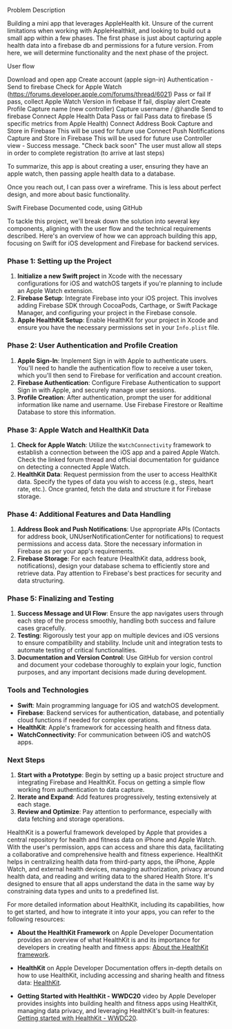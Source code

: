 Problem Description

Building a mini app that leverages AppleHealth kit. Unsure of the current limitations when working with AppleHealthkit, and looking to build out a small app within a few phases. The first phase is just about capturing apple health data into a firebase db and permissions for a future version. From here, we will determine functionality and the next phase of the project.

User flow

Download and open app
Create account (apple sign-in)
Authentication - Send to firebase
Check for Apple Watch (https://forums.developer.apple.com/forums/thread/6021)
Pass or fail
If pass, collect Apple Watch Version in firebase
If fail, display alert
Create Profile
Capture name (new controller)
Capture username / @handle
Send to firebase
Connect Apple Health Data
Pass or fail
Pass data to firebase (5 specific metrics from Apple Health)
Connect Address Book
Capture and Store in Firebase
This will be used for future use
Connect Push Notifications
Capture and Store in Firebase
This will be used for future use
Controller view - Success message. "Check back soon"
The user must allow all steps in order to complete registration (to arrive at last steps)

To summarize, this app is about creating a user, ensuring they have an apple watch, then passing apple health data to a database.

Once you reach out, I can pass over a wireframe. This is less about perfect design, and more about basic functionality.

Swift
Firebase
Documented code, using GitHub



To tackle this project, we'll break down the solution into several key components, aligning with the user flow and the technical requirements described. Here's an overview of how we can approach building this app, focusing on Swift for iOS development and Firebase for backend services.

### Phase 1: Setting up the Project

1. **Initialize a new Swift project** in Xcode with the necessary configurations for iOS and watchOS targets if you're planning to include an Apple Watch extension.
2. **Firebase Setup**: Integrate Firebase into your iOS project. This involves adding Firebase SDK through CocoaPods, Carthage, or Swift Package Manager, and configuring your project in the Firebase console.
3. **Apple HealthKit Setup**: Enable HealthKit for your project in Xcode and ensure you have the necessary permissions set in your `Info.plist` file.

### Phase 2: User Authentication and Profile Creation

1. **Apple Sign-In**: Implement Sign in with Apple to authenticate users. You'll need to handle the authentication flow to receive a user token, which you'll then send to Firebase for verification and account creation.
2. **Firebase Authentication**: Configure Firebase Authentication to support Sign in with Apple, and securely manage user sessions.
3. **Profile Creation**: After authentication, prompt the user for additional information like name and username. Use Firebase Firestore or Realtime Database to store this information.

### Phase 3: Apple Watch and HealthKit Data

1. **Check for Apple Watch**: Utilize the `WatchConnectivity` framework to establish a connection between the iOS app and a paired Apple Watch. Check the linked forum thread and official documentation for guidance on detecting a connected Apple Watch.
2. **HealthKit Data**: Request permission from the user to access HealthKit data. Specify the types of data you wish to access (e.g., steps, heart rate, etc.). Once granted, fetch the data and structure it for Firebase storage.

### Phase 4: Additional Features and Data Handling

1. **Address Book and Push Notifications**: Use appropriate APIs (Contacts for address book, UNUserNotificationCenter for notifications) to request permissions and access data. Store the necessary information in Firebase as per your app's requirements.
2. **Firebase Storage**: For each feature (HealthKit data, address book, notifications), design your database schema to efficiently store and retrieve data. Pay attention to Firebase's best practices for security and data structuring.

### Phase 5: Finalizing and Testing

1. **Success Message and UI Flow**: Ensure the app navigates users through each step of the process smoothly, handling both success and failure cases gracefully.
2. **Testing**: Rigorously test your app on multiple devices and iOS versions to ensure compatibility and stability. Include unit and integration tests to automate testing of critical functionalities.
3. **Documentation and Version Control**: Use GitHub for version control and document your codebase thoroughly to explain your logic, function purposes, and any important decisions made during development.

### Tools and Technologies

- **Swift**: Main programming language for iOS and watchOS development.
- **Firebase**: Backend services for authentication, database, and potentially cloud functions if needed for complex operations.
- **HealthKit**: Apple's framework for accessing health and fitness data.
- **WatchConnectivity**: For communication between iOS and watchOS apps.

### Next Steps

1. **Start with a Prototype**: Begin by setting up a basic project structure and integrating Firebase and HealthKit. Focus on getting a simple flow working from authentication to data capture.
2. **Iterate and Expand**: Add features progressively, testing extensively at each stage.
3. **Review and Optimize**: Pay attention to performance, especially with data fetching and storage operations.


HealthKit is a powerful framework developed by Apple that provides a central repository for health and fitness data on iPhone and Apple Watch. With the user's permission, apps can access and share this data, facilitating a collaborative and comprehensive health and fitness experience. HealthKit helps in centralizing health data from third-party apps, the iPhone, Apple Watch, and external health devices, managing authorization, privacy around health data, and reading and writing data to the shared Health Store. It's designed to ensure that all apps understand the data in the same way by constraining data types and units to a predefined list.

For more detailed information about HealthKit, including its capabilities, how to get started, and how to integrate it into your apps, you can refer to the following resources:

- **About the HealthKit Framework** on Apple Developer Documentation provides an overview of what HealthKit is and its importance for developers in creating health and fitness apps: [About the HealthKit framework](https://developer.apple.com/documentation/healthkit/about_the_healthkit_framework).

- **HealthKit** on Apple Developer Documentation offers in-depth details on how to use HealthKit, including accessing and sharing health and fitness data: [HealthKit](https://developer.apple.com/documentation/healthkit).

- **Getting Started with HealthKit - WWDC20** video by Apple Developer provides insights into building health and fitness apps using HealthKit, managing data privacy, and leveraging HealthKit's built-in features: [Getting started with HealthKit - WWDC20](https://developer.apple.com/videos/play/wwdc2020/10640/).
 